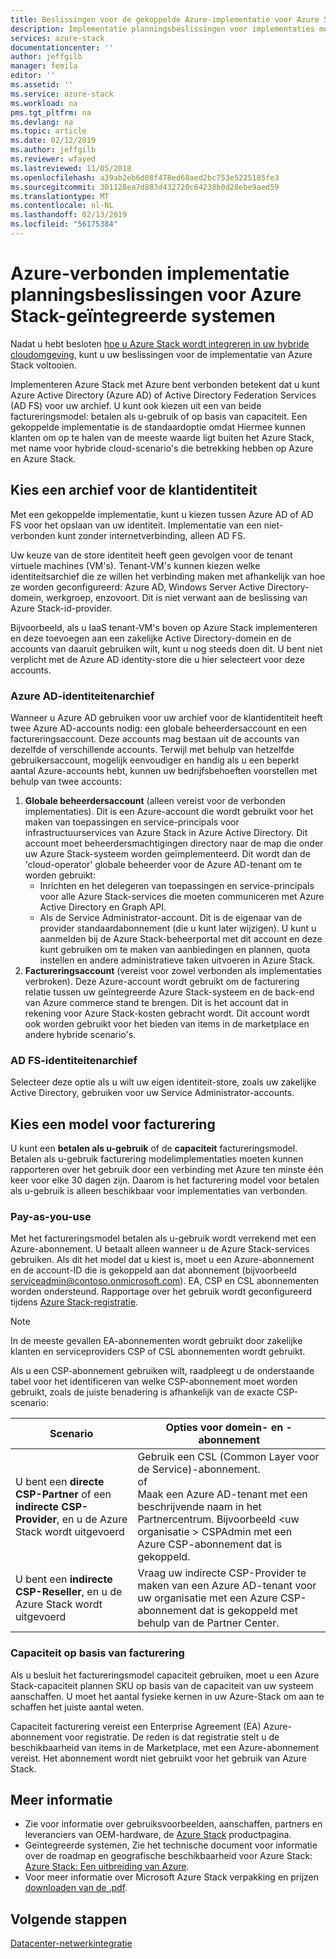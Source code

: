 ```yaml
---
title: Beslissingen voor de gekoppelde Azure-implementatie voor Azure Stack-geïntegreerde systemen | Microsoft Docs
description: Implementatie planningsbeslissingen voor implementaties met meerdere knooppunten verbonden met een Azure Stack Azure bepalen.
services: azure-stack
documentationcenter: ''
author: jeffgilb
manager: femila
editor: ''
ms.assetid: ''
ms.service: azure-stack
ms.workload: na
pms.tgt_pltfrm: na
ms.devlang: na
ms.topic: article
ms.date: 02/12/2019
ms.author: jeffgilb
ms.reviewer: wfayed
ms.lastreviewed: 11/05/2018
ms.openlocfilehash: a39ab2eb6d08f478ed68aed2bc753e5225185fe3
ms.sourcegitcommit: 301128ea7d883d432720c64238b0d28ebe9aed59
ms.translationtype: MT
ms.contentlocale: nl-NL
ms.lasthandoff: 02/13/2019
ms.locfileid: "56175384"
---
```

# <a name="azure-connected-deployment-planning-decisions-for-azure-stack-integrated-systems"></a>Azure-verbonden implementatie planningsbeslissingen voor Azure Stack-geïntegreerde systemen
Nadat u hebt besloten [hoe u Azure Stack wordt integreren in uw hybride cloudomgeving](azure-stack-connection-models.md), kunt u uw beslissingen voor de implementatie van Azure Stack voltooien.

Implementeren Azure Stack met Azure bent verbonden betekent dat u kunt Azure Active Directory (Azure AD) of Active Directory Federation Services (AD FS) voor uw archief. U kunt ook kiezen uit een van beide factureringsmodel: betalen als u-gebruik of op basis van capaciteit. Een gekoppelde implementatie is de standaardoptie omdat Hiermee kunnen klanten om op te halen van de meeste waarde ligt buiten het Azure Stack, met name voor hybride cloud-scenario's die betrekking hebben op Azure en Azure Stack. 

## <a name="choose-an-identity-store"></a>Kies een archief voor de klantidentiteit
Met een gekoppelde implementatie, kunt u kiezen tussen Azure AD of AD FS voor het opslaan van uw identiteit. Implementatie van een niet-verbonden kunt zonder internetverbinding, alleen AD FS.

Uw keuze van de store identiteit heeft geen gevolgen voor de tenant virtuele machines (VM's). Tenant-VM's kunnen kiezen welke identiteitsarchief die ze willen het verbinding maken met afhankelijk van hoe ze worden geconfigureerd: Azure AD, Windows Server Active Directory-domein, werkgroep, enzovoort. Dit is niet verwant aan de beslissing van Azure Stack-id-provider. 

Bijvoorbeeld, als u IaaS tenant-VM's boven op Azure Stack implementeren en deze toevoegen aan een zakelijke Active Directory-domein en de accounts van daaruit gebruiken wilt, kunt u nog steeds doen dit. U bent niet verplicht met de Azure AD identity-store die u hier selecteert voor deze accounts.

### <a name="azure-ad-identity-store"></a>Azure AD-identiteitenarchief
Wanneer u Azure AD gebruiken voor uw archief voor de klantidentiteit heeft twee Azure AD-accounts nodig: een globale beheerdersaccount en een factureringsaccount. Deze accounts mag bestaan uit de accounts van dezelfde of verschillende accounts. Terwijl met behulp van hetzelfde gebruikersaccount, mogelijk eenvoudiger en handig als u een beperkt aantal Azure-accounts hebt, kunnen uw bedrijfsbehoeften voorstellen met behulp van twee accounts:

1. **Globale beheerdersaccount** (alleen vereist voor de verbonden implementaties). Dit is een Azure-account die wordt gebruikt voor het maken van toepassingen en service-principals voor infrastructuurservices van Azure Stack in Azure Active Directory. Dit account moet beheerdersmachtigingen directory naar de map die onder uw Azure Stack-systeem worden geïmplementeerd. Dit wordt dan de 'cloud-operator' globale beheerder voor de Azure AD-tenant om te worden gebruikt: 
    - Inrichten en het delegeren van toepassingen en service-principals voor alle Azure Stack-services die moeten communiceren met Azure Active Directory en Graph API. 
    - Als de Service Administrator-account. Dit is de eigenaar van de provider standaardabonnement (die u kunt later wijzigen). U kunt u aanmelden bij de Azure Stack-beheerportal met dit account en deze kunt gebruiken om te maken van aanbiedingen en plannen, quota instellen en andere administratieve taken uitvoeren in Azure Stack.
2. **Factureringsaccount** (vereist voor zowel verbonden als implementaties verbroken). Deze Azure-account wordt gebruikt om de facturering relatie tussen uw geïntegreerde Azure Stack-systeem en de back-end van Azure commerce stand te brengen. Dit is het account dat in rekening voor Azure Stack-kosten gebracht wordt. Dit account wordt ook worden gebruikt voor het bieden van items in de marketplace en andere hybride scenario's. 

### <a name="ad-fs-identity-store"></a>AD FS-identiteitenarchief
Selecteer deze optie als u wilt uw eigen identiteit-store, zoals uw zakelijke Active Directory, gebruiken voor uw Service Administrator-accounts.  

## <a name="choose-a-billing-model"></a>Kies een model voor facturering
U kunt een **betalen als u-gebruik** of de **capaciteit** factureringsmodel. Betalen als u-gebruik facturering modelimplementaties moeten kunnen rapporteren over het gebruik door een verbinding met Azure ten minste één keer voor elke 30 dagen zijn. Daarom is het facturering model voor betalen als u-gebruik is alleen beschikbaar voor implementaties van verbonden.  

### <a name="pay-as-you-use"></a>Pay-as-you-use
Met het factureringsmodel betalen als u-gebruik wordt verrekend met een Azure-abonnement. U betaalt alleen wanneer u de Azure Stack-services gebruiken. Als dit het model dat u kiest is, moet u een Azure-abonnement en de account-ID die is gekoppeld aan dat abonnement (bijvoorbeeld serviceadmin@contoso.onmicrosoft.com). EA, CSP en CSL abonnementen worden ondersteund. Rapportage over het gebruik wordt geconfigureerd tijdens [Azure Stack-registratie](azure-stack-registration.md).

> [!NOTE]
> In de meeste gevallen EA-abonnementen wordt gebruikt door zakelijke klanten en serviceproviders CSP of CSL abonnementen wordt gebruikt.

Als u een CSP-abonnement gebruiken wilt, raadpleegt u de onderstaande tabel voor het identificeren van welke CSP-abonnement moet worden gebruikt, zoals de juiste benadering is afhankelijk van de exacte CSP-scenario:

|Scenario|Opties voor domein- en -abonnement|
|-----|-----|
|U bent een **directe CSP-Partner** of een **indirecte CSP-Provider**, en u de Azure Stack wordt uitgevoerd|Gebruik een CSL (Common Layer voor de Service)-abonnement.<br>     of<br>Maak een Azure AD-tenant met een beschrijvende naam in het Partnercentrum. Bijvoorbeeld &lt;uw organisatie > CSPAdmin met een Azure CSP-abonnement dat is gekoppeld.|
|U bent een **indirecte CSP-Reseller**, en u de Azure Stack wordt uitgevoerd|Vraag uw indirecte CSP-Provider te maken van een Azure AD-tenant voor uw organisatie met een Azure CSP-abonnement dat is gekoppeld met behulp van de Partner Center.|

### <a name="capacity-based-billing"></a>Capaciteit op basis van facturering
Als u besluit het factureringsmodel capaciteit gebruiken, moet u een Azure Stack-capaciteit plannen SKU op basis van de capaciteit van uw systeem aanschaffen. U moet het aantal fysieke kernen in uw Azure-Stack om aan te schaffen het juiste aantal weten. 

Capaciteit facturering vereist een Enterprise Agreement (EA) Azure-abonnement voor registratie. De reden is dat registratie stelt u de beschikbaarheid van items in de Marketplace, met een Azure-abonnement vereist. Het abonnement wordt niet gebruikt voor het gebruik van Azure Stack.

## <a name="learn-more"></a>Meer informatie
- Zie voor informatie over gebruiksvoorbeelden, aanschaffen, partners en leveranciers van OEM-hardware, de [Azure Stack](https://azure.microsoft.com/overview/azure-stack/) productpagina.
- Geïntegreerde systemen, Zie het technische document voor informatie over de roadmap en geografische beschikbaarheid voor Azure Stack: [Azure Stack: Een uitbreiding van Azure](https://azure.microsoft.com/resources/azure-stack-an-extension-of-azure/). 
- Voor meer informatie over Microsoft Azure Stack verpakking en prijzen [downloaden van de .pdf](https://azure.microsoft.com/mediahandler/files/resourcefiles/5bc3f30c-cd57-4513-989e-056325eb95e1/Azure-Stack-packaging-and-pricing-datasheet.pdf). 

## <a name="next-steps"></a>Volgende stappen
[Datacenter-netwerkintegratie](azure-stack-network.md)